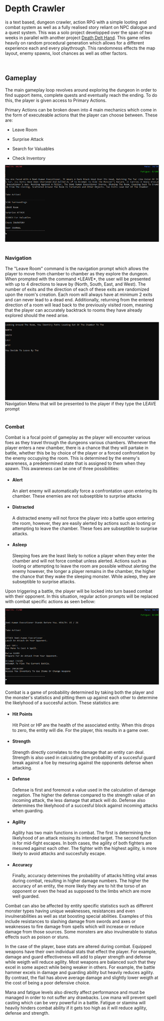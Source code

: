 <h1>Depth Crawler</h1>
<p>is a text based, dungeon crawler, action RPG with a simple looting and combat system as well as a fully realised story reliant on NPC dialogue and a quest system. This was a solo project developped over the span of two weeks in parallel 
with another project <a href="#">Death Delt Hand</a>. This game relies heavily on random procedural generation which allows for a different experience each and every playthrough. This randomness effects the map layout, enemy spawns, loot chances as well as other factors.</p>
<br>



<h2>Gameplay</h2>
<p>The main gameplay loop revolves around exploring the dungeon in order to find support items, complete quests and eventually reach the ending. To do this, the player is given access to Primary Actions. </p>
<p>Primary Actions can be broken down into 4 main mechanics which come in the form of executeable actions that the player can choose between. These are:</p>
<ul>
  <li><p>Leave Room</p></li>
  <li><p>Surprise Attack</p></li>
  <li><p>Search for Valuables</p></li>
  <li><p>Check Inventory</p></li>
</ul>
<img src="Images/MainActionDemo.png">
<br><br>


<h3>Navigation</h3>
<p>The "Leave Room" command is the navigation prompt which allows the player to move from chamber to chamber as they explore the dungeon. When prompted with the command *LEAVE*, the user will be presented with up to 4 directions to leave by (North, South, East, and West). The number of exits and the direction of each of these exits are randomized upon the room's creation. Each room will always have at minimum 2 exits and can never lead to a dead end. Additionally, returning from the entered direction of a room will lead back to the previously visited room, meaning that the player can accurately backtrack to rooms they have already explored should the need arise.</p>
<img src="Images/NavigationDemo.png">
<a>Navigation Menu that will be presented to the player if they type the LEAVE prompt</a>
<br><br>


<h3>Combat</h3>
<p>Combat is a focal point of gameplay as the player will encounter various foes as they travel through the dungeons various chambers. Whenever the player enters a new chamber, there is a chance that they will partake in battle, whether this be by choice of the player or a forced confrontation by the enemy occupying the room. This is determined by the enemy's awareness, a predetermined state that is assigned to them when they spawn. This awareness can be one of three possibilities:</p>

<ul>
  <li>
    <h4>Alert</h4>
    <p>An alert enemy will automatically force a confrontation upon entering its chamber. These enemies are not subseptible to surprise attacks</p>
  </li>
  <li>
    <h4>Distracted</h4>
    <p>A distracted enemy will not force the player into a battle upon entering the room, however, they are easily alerted by actions such as looting or attempting to leave the chamber. These foes are subseptible to surprise attacks.</p>
  </li>
  <li>
    <h4>Asleep</h4>
    <p>Sleeping foes are the least likely to notice a player when they enter the chamber and will not force combat unless alerted. Actions such as looting or attempting to leave the room are possible without alerting the enemy however, the longer a player remains in the chamber, the higher the chance that they wake the sleeping monster. While asleep, they are subseptible to surprise attacks.</p>
  </li>
</ul>

<p>Upon triggering a battle, the player will be locked into turn based combat with their opponent. In this situation, regular action prompts will be replaced with combat specific actions as seen bellow:</p>
<img src="Images/CombatDemo.png">
<br>
<p>Combat is a game of probability determined by taking both the player and the monster's statistics and pitting them up against each other to determine the likelyhood of a succesful action. These statistics are:</p>
<ul>
  <li>
    <h4>Hit Points</h4>
    <p>Hit Point or HP are the health of the associated entity. When this drops to zero, the entity will die. For the player, this results in a game over.</p>
  </li>
  <li>
    <h4>Strength</h4>
    <p>Strength directly correlates to the damage that an entity can deal. Strength is also used in calculating the probability of a succesful guard break against a foe by mesuring against the opponents defense when attacking.</p>
  </li>
  <li>
    <h4>Defense</h4>
    <p>Defense is first and foremost a value used in the calculation of damage negation. The higher the defense compared to the strength value of an incoming attack, the less damage that attack will do. Defense also determines the likelyhood of a succesful block against incoming attacks when guarding.</p>
  </li>
  <li>
    <h4>Agility</h4>
    <p>Agility has two main functions in combat. The first is determining the likelyhood of an attack missing its intended target. The second function is for mid-fight escapes. In both cases, the agility of both fighters are mesured against each other. The fighter with the highest agility, is more likely to avoid attacks and succesfully escape.</p>
  </li>
  <li>
    <h4>Accuracy</h4>
    <p>Finally, accuracy determines the probability of attacks hitting vital areas during combat, resulting in higher damage numbers. The higher the accuracy of an entity, the more likely they are to hit the torso of an opponent or even the head as supposed to the limbs which are more well guarded.</p>
  </li>
  
</ul>
<p>Combat can also be affected by entity specific statistics such as different monster types having unique weaknesses, resistances and even invulnerabilities as well as stat boosting special abilities. Examples of this include resistances to slashing damage from swords and axes or weaknesses to fire damage from spells which will increase or reduce damage from those sources. Some monsters are also invulnerable to status effects such as poison or stuns.</p>
<p>In the case of the player, base stats are altered during combat. Equipped weapons have their own individual stats that effect the player. For example, damage and guard effectiveness will add to player strength and defense while weigth will reduce agility. Most weapons are balanced such that they excel in some aspect while being weaker in others. For example, the battle hammer excels in damage and guarding ability but heavily reduces agility. By contrast, the flail has above average damage and slightly lower weigth at the cost of being a poor defensive choice.</p>
<p>Mana and fatigue levels also directly affect performance and must be managed in order to not suffer any drawbacks. Low mana will prevent spell casting which can be very powerful in a battle. Fatigue or stamina will heavily hinders combat ability if it gets too high as it will reduce agility, defense and strength.</p>
